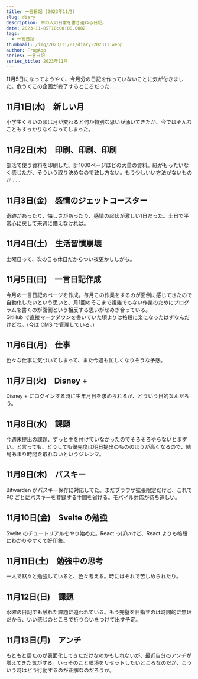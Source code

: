 ```yaml
---
title: 一言日記 (2023年11月)
slug: diary
description: 中の人の日常を書き連ねる日記。
date: 2023-11-05T10:00:00.000Z
tags:
  - 一言日記
thumbnail: /img/2023/11/01/diary-202311.webp
author: FrogApp
series: 一言日記
series_title: 2023年11月
---
```


11月5日になってようやく、今月分の日記を作っていないことに気が付きました。危うくこの企画が終了するところだった……

## 11月1日(水)　新しい月

小学生くらいの頃は月が変わると何か特別な思いが湧いてきたが、今ではそんなこともすっかりなくなってしまった。

## 11月2日(木)　印刷、印刷、印刷

部活で使う資料を印刷した。計1000ページほどの大量の資料。紙がもったいなく感じたが、そういう取り決めなので致し方ない。もう少しいい方法がないものか……

## 11月3日(金)　感情のジェットコースター

奇跡があったり、悔しさがあったり、感情の起伏が激しい1日だった。土日で平常心に戻して来週に備えなければ。

## 11月4日(土)　生活習慣崩壊

土曜日って、次の日も休日だからつい夜更かししがち。

## 11月5日(日)　一言日記作成

今月の一言日記のページを作成。毎月この作業をするのが面倒に感じてきたので自動化したいという思いと、月1回のそこまで複雑でもない作業のためにプログラムを書くのが面倒という相反する思いがせめぎ合っている。\
GitHub で直接マークダウンを書いていた頃よりは格段に楽になったはずなんだけどね。(今は CMS で管理している。)

## 11月6日(月)　仕事

色々な仕事に気づいてしまって、また今週も忙しくなりそうな予感。

## 11月7日(火)　Disney +

Disney + にログインする時に生年月日を求められるが、どういう目的なんだろう。

## 11月8日(水)　課題

今週末提出の課題、ずっと手を付けていなかったのでそろそろやらないとまずい。と言っても、どうしても優先度は明日提出のもののほうが高くなるので、結局あまり時間を取れないというジレンマ。

## 11月9日(木)　パスキー

Bitwarden がパスキー保存に対応してた。まだブラウザ拡張限定だけど、これで PC ごとにパスキーを登録する手間を省ける。モバイル対応が待ち遠しい。

## 11月10日(金)　Svelte の勉強

Svelte のチュートリアルをやり始めた。React っぽいけど、React よりも格段にわかりやすくて好印象。

## 11月11日(土)　勉強中の思考

一人で黙々と勉強していると、色々考える。時にはそれで苦しめられたり。

## 11月12日(日)　課題

水曜の日記でも触れた課題に追われている。もう完璧を目指すのは時間的に無理だから、いい感じのところで折り合いをつけて出す予定。

## 11月13日(月)　アンチ

もともと居たのが表面化してきただけなのかもしれないが、最近自分のアンチが増えてきた気がする。いっそのこと環境をリセットしたいところなのだが、こういう時はどう行動するのが正解なのだろうか。

